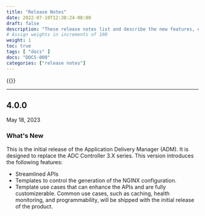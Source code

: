 ```yaml
---
title: "Release Notes"
date: 2022-07-10T12:38:24-08:00
draft: false
description: "These release notes list and describe the new features, enhancements, and resolved issues in NGINX Management Suite App Delivery Manager."
# Assign weights in increments of 100
weight: 1
toc: true
tags: [ "docs" ]
docs: "DOCS-000"
categories: ["release notes"]
---
```


{{<rn-styles>}}

---

## 4.0.0

May 18, 2023

### What's New

This is the initial release of the Application Delivery Manager (ADM).  It is designed to replace the ADC Controller 3.X series. This version introduces the following features:

- Streamlined APIs
- Templates to control the generation of the NGINX configuration.
- Template use cases that can enhance the APIs and are fully customizerable.  Common use cases, such as caching, health monitoring, and programmability, will be shipped with the initial release of the product.

